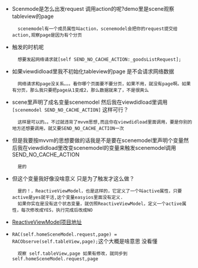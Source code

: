 * Scenmode是怎么出发request 调用action的呢?demo里是scene观察tableview的page 
	
		scenemodel有一个成员属性叫action，scenemodel会把你的request提交给action,观察page是因为有个分页
* 触发的时机呢
	
		想要发起网络请求就[self SEND_NO_CACHE_ACTION:_goodsListRequest];
		
* 如果viewdidload里我不初始化tableview的page 是不会请求网络数据

		网络请求和page没关系。。。看你哪个页面要不要分页，如果不用，就没有page啊。如果有分页，那么我只要把page从1变成2，那么数据就来了，不是很爽么
		

* scene里声明了成名变量scenemodel 然后我在viewdidload里调用`[scenemodel SEND_NO_CACHE_ACTION]` 这样可行？

		这样是可以的。。不过就违背了mvvm思想,而且你在viewdidload里面调用，要是你别的地方还想要调用，就又要SEND_NO_CACHE_ACTION一次
  		

* 但是我要按mvvm的思想要做的话我是不是要在scenemodel里声明个变量然后我在viewdidload里改变scenemodel的变量来触发scenemodel调用 SEND_NO_CACHE_ACTION

		是的
		
* 但这个变量我好像没啥意义 只是为了触发才这么做？

		是的！，ReactiveViewModel，也是这样的，它定义了一个叫active属性，只要active是yes就干活,这个变量easyios里面没有定义.
		如果你实在是没有这个状态变量，就仿照ReactiveViewModel，定义一个active属性，每次修改成YES，执行完成后改成NO 
		
* [ReactiveViewModel项目地址](https://github.com/ReactiveCocoa/ReactiveViewModel)

* `RAC(self.homeSceneModel.request,page) = RACObserve(self.tableView,page);`这个大概是啥意思 没看懂

		观察 self.tableView,page 如果有修改，就同步到 self.homeSceneModel.request,page


